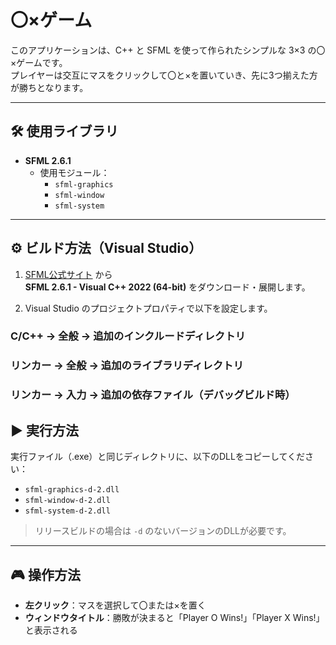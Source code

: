 # 〇×ゲーム

このアプリケーションは、C++ と SFML を使って作られたシンプルな 3×3 の〇×ゲームです。  
プレイヤーは交互にマスをクリックして〇と×を置いていき、先に3つ揃えた方が勝ちとなります。

---

## 🛠 使用ライブラリ

- **SFML 2.6.1**
  - 使用モジュール：
    - `sfml-graphics`
    - `sfml-window`
    - `sfml-system`

---

## ⚙️ ビルド方法（Visual Studio）

1. [SFML公式サイト](https://www.sfml-dev.org/download.php) から  
   **SFML 2.6.1 - Visual C++ 2022 (64-bit)** をダウンロード・展開します。

2. Visual Studio のプロジェクトプロパティで以下を設定します。

### C/C++ → 全般 → 追加のインクルードディレクトリ

### リンカー → 全般 → 追加のライブラリディレクトリ

### リンカー → 入力 → 追加の依存ファイル（デバッグビルド時）


## ▶️ 実行方法

実行ファイル（.exe）と同じディレクトリに、以下のDLLをコピーしてください：

- `sfml-graphics-d-2.dll`
- `sfml-window-d-2.dll`
- `sfml-system-d-2.dll`

> リリースビルドの場合は `-d` のないバージョンのDLLが必要です。

---

## 🎮 操作方法

- **左クリック**：マスを選択して〇または×を置く
- **ウィンドウタイトル**：勝敗が決まると「Player O Wins!」「Player X Wins!」と表示される
